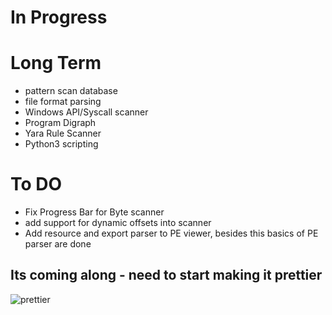 # In Progress
# Long Term
- pattern scan database
- file format parsing
- Windows API/Syscall scanner
- Program Digraph
- Yara Rule Scanner
- Python3 scripting

# To DO
- Fix Progress Bar for Byte scanner
- add support for dynamic offsets into scanner
- Add resource and export parser to PE viewer, besides this basics of PE parser are done


## Its coming along - need to start making it prettier

![prettier](https://github.com/ColeStrickler/BetterThanHex/assets/82488869/7a292ad1-f120-47ca-9736-62e537c81e2f)
